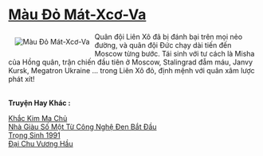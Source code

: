 <a href="https://truyentiki.com/mau-do-mat-xco-va.31750/" title="Màu Đỏ Mát-Xcơ-Va"><h1>Màu Đỏ Mát-Xcơ-Va</h1></a><div style="display:table"><img align="right" style="float: left; padding: 10px;" src="https://truyentiki.com/a/img/str/src/31750.jpg" alt="Màu Đỏ Mát-Xcơ-Va">Quân đội Liên Xô đã bị đánh bại trên mọi nẻo đường, và quân đội Đức chạy dài tiến đến Moscow từng bước. Tái sinh với tư cách là Misha của Hồng quân, trận chiến đầu tiên ở Moscow, Stalingrad đẫm máu, Janvy Kursk, Megatron Ukraine ... trong Liên Xô đỏ, định mệnh với quân xâm lược phát xít!</div><p><br><b>Truyện Hay Khác :</b></p><a href="https://truyentiki.com/khac-kim-ma-chu.31749/" alt="Khắc Kim Ma Chủ">Khắc Kim Ma Chủ</a><br/><a href="https://truyentiki.wordpress.com/2020/06/08/nha-giau-so-mot-tu-cong-nghe-den-bat-dau/" alt="Nhà Giàu Số Một Từ Công Nghệ Đen Bắt Đầu">Nhà Giàu Số Một Từ Công Nghệ Đen Bắt Đầu</a><br/><a href="https://truyencv2020.blogspot.com/2020/06/trong-sinh-1991.html" alt="Trọng Sinh 1991">Trọng Sinh 1991</a><br/><a href="https://wikitruyen.wordpress.com/2020/06/23/dai-chu-vuong-hau/" alt="Đại Chu Vương Hầu">Đại Chu Vương Hầu</a><br/>